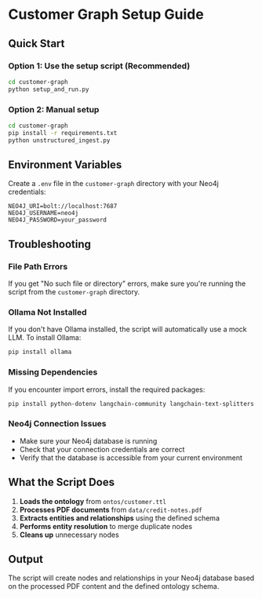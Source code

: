 # Customer Graph Setup Guide

## Quick Start

### Option 1: Use the setup script (Recommended)
```bash
cd customer-graph
python setup_and_run.py
```

### Option 2: Manual setup
```bash
cd customer-graph
pip install -r requirements.txt
python unstructured_ingest.py
```

## Environment Variables

Create a `.env` file in the `customer-graph` directory with your Neo4j credentials:

```env
NEO4J_URI=bolt://localhost:7687
NEO4J_USERNAME=neo4j
NEO4J_PASSWORD=your_password
```

## Troubleshooting

### File Path Errors
If you get "No such file or directory" errors, make sure you're running the script from the `customer-graph` directory.

### Ollama Not Installed
If you don't have Ollama installed, the script will automatically use a mock LLM. To install Ollama:
```bash
pip install ollama
```

### Missing Dependencies
If you encounter import errors, install the required packages:
```bash
pip install python-dotenv langchain-community langchain-text-splitters neo4j sentence-transformers torch transformers PyPDF2 pydantic
```

### Neo4j Connection Issues
- Make sure your Neo4j database is running
- Check that your connection credentials are correct
- Verify that the database is accessible from your current environment

## What the Script Does

1. **Loads the ontology** from `ontos/customer.ttl`
2. **Processes PDF documents** from `data/credit-notes.pdf`
3. **Extracts entities and relationships** using the defined schema
4. **Performs entity resolution** to merge duplicate nodes
5. **Cleans up** unnecessary nodes

## Output

The script will create nodes and relationships in your Neo4j database based on the processed PDF content and the defined ontology schema. 